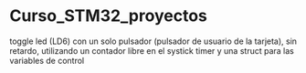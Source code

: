 # Curso_STM32_proyectos
toggle led (LD6) con un solo pulsador (pulsador de usuario de la tarjeta), sin retardo, utilizando un contador libre en el systick timer
y una struct para las variables de control
